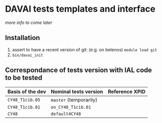 DAVAI tests templates and interface
===================================

_more info to come later_

Installation
------------

1. assert to have a recent version of git:
   (e.g. on belenos) `module load git`
2. `bin/davai_init`

Correspondance of tests version with IAL code to be tested
----------------------------------------------------------

| Basis of the dev | Nominal tests version | Reference XPID |
|:-----------------|:----------------------|:---------------|
| `CY48_T1cib.05` | `master` (temporarily) | |
| `CY48_T1cib.01` | `on_CY48_T1cib.01` | |
| `CY48` | `default4CY48` | |

